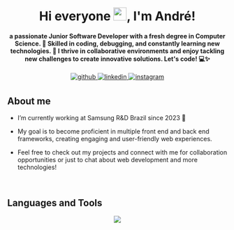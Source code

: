 <h1 align="center">Hi everyone <img src="https://media.giphy.com/media/hvRJCLFzcasrR4ia7z/giphy.gif" width="30px"/>, I'm André!</h1>

<h4 align="center">a passionate Junior Software Developer with a fresh degree in Computer Science. 🚀 Skilled in coding, debugging, and constantly learning new technologies. 🌱 I thrive in collaborative environments and enjoy tackling new challenges to create innovative solutions. Let's code! 💻✨</h4>

<div align="center">
  <a href="https://github.com/andrelssn" target="_blank">
    <img src=https://img.shields.io/badge/github-%2324292e.svg?&style=for-the-badge&logo=github&logoColor=white alt=github style="margin-bottom: 5px;" />
  </a>
  <a href="https://www.linkedin.com/in/andresantosdev/" target="_blank">
    <img src=https://img.shields.io/badge/linkedin-%231E77B5.svg?&style=for-the-badge&logo=linkedin&logoColor=white alt=linkedin style="margin-bottom: 5px;" />
  </a>
  <a href="https://www.instagram.com/andrelssn/" target="_blank">
    <img src=https://img.shields.io/badge/instagram-%23000000.svg?&style=for-the-badge&logo=instagram&logoColor=white alt=instagram style="margin-bottom: 5px;" />
  </a>  
</div>  


## About me


- I’m currently working at Samsung R&D Brazil since 2023 🚀
  
- My goal is to become proficient in multiple front end and back end frameworks, creating engaging and user-friendly web experiences.

- Feel free to check out my projects and connect with me for collaboration opportunities or just to chat about web development and more technologies!


<br>

## Languages and Tools  
  <p align="center">
    <img src="https://skillicons.dev/icons?i=html,css,js,ts,react,bitbucket,nextjs,nodejs,bootstrap,c,cpp,git,mysql,mongodb,laravel,php" />
  </p>
<br/> 
